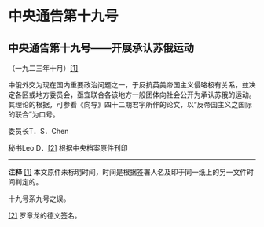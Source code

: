 # 中央通告第十九号

## 中央通告第十九号——开展承认苏俄运动

（一九二三年十月）[[1]](https://www.marxists.org/chinese/reference-books/ccp-1921-1949/01/035.htm#_ftn1)

中俄外交为现在国内重要政治问题之一，于反抗英美帝国主义侵略极有关系，兹决定各区或地方委员会，亟宜联合各该地方一般团体向社会公开为承认苏俄的运动。其理论的根据，可参看《向导》四十二期君宇所作的论文，以“反帝国主义之国际的联合”为口号。

 委员长T．S．Chen

 秘书Leo D．[[2]](https://www.marxists.org/chinese/reference-books/ccp-1921-1949/01/035.htm#_ftn2)
根据中央档案原件刊印

* * *

**注释**
[[1]](https://www.marxists.org/chinese/reference-books/ccp-1921-1949/01/035.htm#_ftnref1) 本文原件未标明时间，时间是根据签署人名及印于同一纸上的另一文件时间判定的。

 十九号系九号之误。

[[2]](https://www.marxists.org/chinese/reference-books/ccp-1921-1949/01/035.htm#_ftnref2) 罗章龙的德文签名。